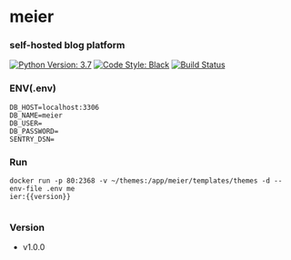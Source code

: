 # meier
### self-hosted blog platform

[![Python Version: 3.7](https://badgen.net/badge/python/3.7/blue)](https://docs.python.org/3.7/) [![Code Style: Black](https://badgen.net/badge/code%20style/black/black)](https://github.com/ambv/black)
[![Build Status](https://travis-ci.org/meier-project/meier.svg?branch=master)](https://travis-ci.org/meier-project/meier)

### ENV(.env)
```
DB_HOST=localhost:3306
DB_NAME=meier
DB_USER=
DB_PASSWORD=
SENTRY_DSN=
```

### Run

```shell
docker run -p 80:2368 -v ~/themes:/app/meier/templates/themes -d --env-file .env me
ier:{{version}} 
 
```

### Version

- v1.0.0
